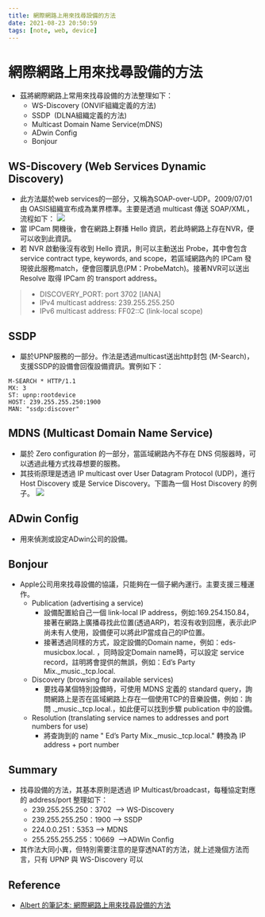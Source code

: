 ```yaml
---
title: 網際網路上用來找尋設備的方法
date: 2021-08-23 20:50:59
tags: [note, web, device]
---
```


# 網際網路上用來找尋設備的方法
- 茲將網際網路上常用來找尋設備的方法整理如下：  
    -   WS-Discovery (ONVIF組織定義的方法)
    -   SSDP  (DLNA組織定義的方法)
    -   Multicast Domain Name Service(mDNS)
    -   ADwin Config
    -   Bonjour
<!--more-->
## WS-Discovery (Web Services Dynamic Discovery)
- 此方法屬於web services的一部分，又稱為SOAP-over-UDP。2009/07/01 由 OASIS組織宣布成為業界標準。主要是透過 multicast 傳送 SOAP/XML，流程如下：
![](https://i.imgur.com/pyXdBAh.png)
- 當 IPCam 開機後，會在網路上群播 Hello 資訊，若此時網路上存在NVR，便可以收到此資訊。 
- 若 NVR 啟動後沒有收到 Hello 資訊，則可以主動送出 Probe，其中會包含service contract type, keywords, and scope，若區域網路內的 IPCam 發現彼此服務match，便會回覆訊息(PM：ProbeMatch)。接著NVR可以送出 Resolve 取得 IPCam 的 transport address。

> -   DISCOVERY_PORT: port 3702 \[IANA\] 
> -   IPv4 multicast address: 239.255.255.250
> -   IPv6 multicast address: FF02::C (link-local scope)

## SSDP
- 屬於UPNP服務的一部分。作法是透過multicast送出http封包 (M-Search)，支援SSDP的設備會回復設備資訊。實例如下：
```clike
M-SEARCH * HTTP/1.1
MX: 3
ST: upnp:rootdevice
HOST: 239.255.255.250:1900
MAN: "ssdp:discover"
```

## MDNS (Multicast Domain Name Service)
- 屬於 Zero configuration 的一部分，當區域網路內不存在 DNS 伺服器時，可以透過此種方式找尋想要的服務。
- 其技術原理是透過 IP multicast over User Datagram Protocol (UDP)，進行 Host Discovery 或是 Service Discovery。下圖為一個 Host Discovery 的例子。
![](https://i.imgur.com/kuidihz.png)

## ADwin Config
- 用來偵測或設定ADwin公司的設備。

## Bonjour
- Apple公司用來找尋設備的協議，只能夠在一個子網內運行。主要支援三種運作。
    - Publication (advertising a service)
        - 設備配置給自己一個 link-local IP address，例如:169.254.150.84，接著在網路上廣播尋找此位置(透過ARP)，若沒有收到回應，表示此IP尚未有人使用，設備便可以將此IP當成自己的IP位置。 
        - 接著透過同樣的方式，設定設備的Domain name，例如：eds-musicbox.local.  ，同時設定Domain name時，可以設定 service record，註明將會提供的無誤，例如：Ed’s Party Mix._music._tcp.local.
    - Discovery (browsing for available services)
        - 要找尋某個特別設備時，可使用 MDNS 定義的 standard query，詢問網路上是否在區域網路上存在一個使用TCP的音樂設備，例如：詢問  ._music._tcp.local.，如此便可以找到步驟 publication 中的設備。
    - Resolution (translating service names to addresses and port numbers for use)
        - 將查詢到的  name " Ed’s Party Mix._music._tcp.local." 轉換為 IP address + port number

## Summary
- 找尋設備的方法，其基本原則是透過 IP Multicast/broadcast，每種協定對應的 address/port 整理如下：
    -   239.255.255.250：3702  --> WS-Discovery
    -   239.255.255.250：1900 --> SSDP
    -   224.0.0.251：5353 --> MDNS
    -   255.255.255.255：10669  -->ADWin Config
- 其作法大同小異，但特別需要注意的是穿透NAT的方法，就上述幾個方法而言，只有 UPNP 與 WS-Discovery 可以


## Reference
- [Albert 的筆記本: 網際網路上用來找尋設備的方法](http://albert-oma.blogspot.com/2012/07/blog-post.html)